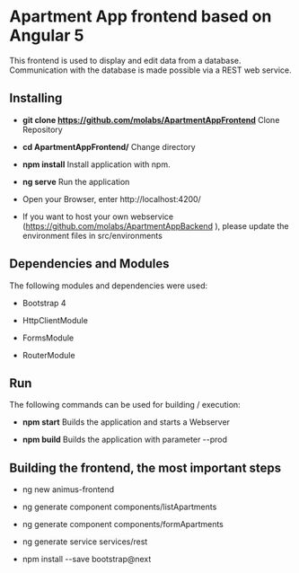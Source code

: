 Apartment App frontend based on Angular 5
========================

This frontend is used to display and edit data from a database. Communication with the database is made possible via a REST web service.

Installing
--------------

  * **git clone https://github.com/molabs/ApartmentAppFrontend** Clone Repository

  * **cd ApartmentAppFrontend/** Change directory

  * **npm install** Install application with npm.

  * **ng serve** Run the application

  * Open your Browser, enter http://localhost:4200/

  * If you want to host your own webservice (https://github.com/molabs/ApartmentAppBackend ), please update the environment files in src/environments

Dependencies and Modules
--------------

The following modules and dependencies were used:

  * Bootstrap 4

  * HttpClientModule

  * FormsModule

  * RouterModule

Run
--------------

The following commands can be used for building / execution:

  * **npm start** Builds the application and starts a Webserver

  * **npm build** Builds the application with parameter --prod

Building the frontend, the most important steps
--------------

  * ng new animus-frontend

  * ng generate component components/listApartments

  * ng generate component components/formApartments

  * ng generate service services/rest

  * npm install --save bootstrap@next
